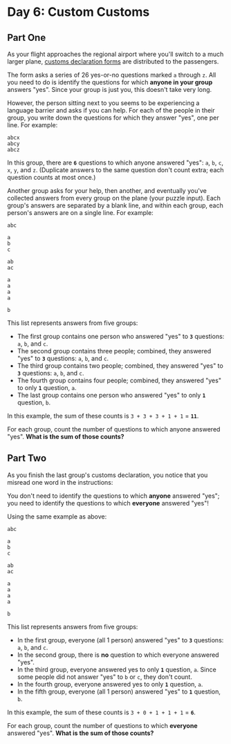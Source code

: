 # Day 6: Custom Customs

## Part One

As your flight approaches the regional airport where you'll switch to a much larger plane, [customs declaration forms](https://en.wikipedia.org/wiki/Customs_declaration) are distributed to the passengers.

The form asks a series of 26 yes-or-no questions marked `a` through `z`. All you need to do is identify the questions for which **anyone in your group** answers "yes". Since your group is just you, this doesn't take very long.

However, the person sitting next to you seems to be experiencing a language barrier and asks if you can help. For each of the people in their group, you write down the questions for which they answer "yes", one per line.  For example:
```
abcx
abcy
abcz
```

In this group, there are **`6`** questions to which anyone answered "yes": `a`, `b`, `c`, `x`, `y`, and `z`. (Duplicate answers to the same question don't count extra; each question counts at most once.)

Another group asks for your help, then another, and eventually you've collected answers from every group on the plane (your puzzle input). Each group's answers are separated by a blank line, and within each group, each person's answers are on a single line. For example:
```
abc

a
b
c

ab
ac

a
a
a
a

b
```

This list represents answers from five groups:

* The first group contains one person who answered "yes" to **`3`** questions: `a`, `b`, and `c`.
* The second group contains three people; combined, they answered "yes" to **`3`** questions: `a`, `b`, and `c`.
* The third group contains two people; combined, they answered "yes" to **`3`** questions: `a`, `b`, and `c`.
* The fourth group contains four people; combined, they answered "yes" to only **`1`** question, `a`.
* The last group contains one person who answered "yes" to only **`1`** question, `b`.

In this example, the sum of these counts is `3 + 3 + 3 + 1 + 1` = **`11`**.

For each group, count the number of questions to which anyone answered "yes". **What is the sum of those counts?**


## Part Two

As you finish the last group's customs declaration, you notice that <span title="Don't worry, nobody ever misreads just one word in real life.">you misread one word</span> in the instructions:

You don't need to identify the questions to which **anyone** answered "yes"; you need to identify the questions to which **everyone** answered "yes"!

Using the same  example as above:
```
abc

a
b
c

ab
ac

a
a
a
a

b
```

This list represents answers from five groups:

* In the first group, everyone (all 1 person) answered "yes" to **`3`** questions: `a`, `b`, and `c`.
* In the second group, there is **no** question to which everyone answered "yes".
* In the third group, everyone answered yes to only **`1`** question, `a`. Since some people did not answer "yes" to `b` or `c`, they don't count.
* In the fourth group, everyone answered yes to only **`1`** question, `a`.
* In the fifth group, everyone (all 1 person) answered "yes" to **`1`** question, `b`.

In this example, the sum of these counts is `3 + 0 + 1 + 1 + 1` = **`6`**.

For each group, count the number of questions to which **everyone** answered "yes". **What is the sum of those counts?**
